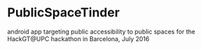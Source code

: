 # PublicSpaceTinder
android app targeting public accessibility to public spaces for the HackGT@UPC hackathon in Barcelona, July 2016

